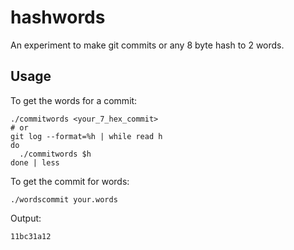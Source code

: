 # hashwords
An experiment to make git commits or any 8 byte hash to 2 words.

## Usage

To get the words for a commit:

```
./commitwords <your_7_hex_commit>
# or
git log --format=%h | while read h
do
  ./commitwords $h
done | less
```

To get the commit for words:

```
./wordscommit your.words
```

Output:

```
11bc31a12
```
